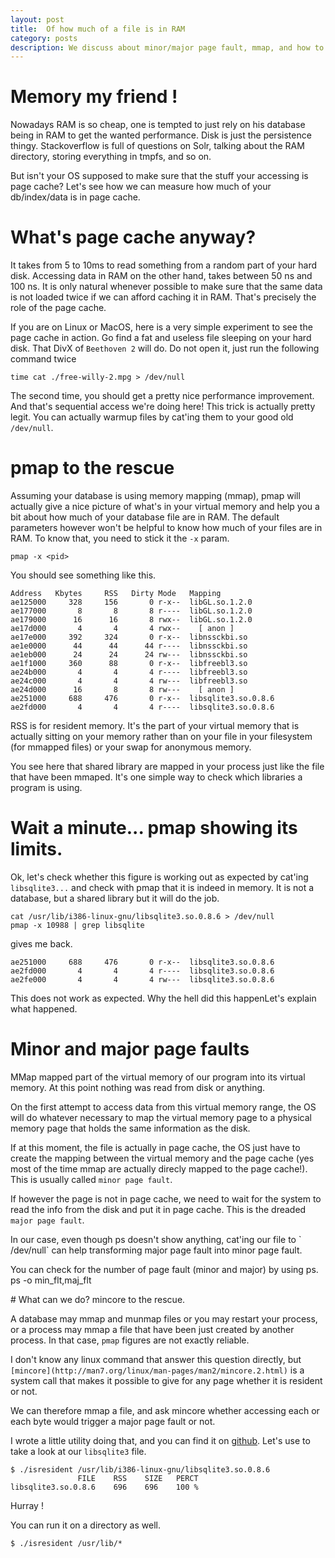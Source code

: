 ```yaml
---
layout: post
title:  Of how much of a file is in RAM
category: posts
description: We discuss about minor/major page fault, mmap, and how to measure how much of a file is in page cache.
---
```


# Memory my friend !

Nowadays RAM is so cheap, one is tempted to just rely on his database being
in RAM to get the wanted performance. Disk is just the persistence thingy.
Stackoverflow is full of questions on Solr, talking about the RAM directory, storing everything in tmpfs, and so on.

But isn't your OS supposed to make sure that the stuff your accessing is page cache? Let's see how we can measure how much of your db/index/data is in page cache.


# What's page cache anyway?

It takes from 5 to 10ms to read something from a random part of your hard disk. Accessing data in RAM on the other hand, takes between 50 ns and 100 ns. It is only natural whenever possible to make sure that the same data is not loaded twice if we can afford caching it in RAM. That's precisely the role of the page cache. 

If you are on Linux or MacOS, here is a very simple experiment to see the page cache in action. Go find a fat and useless file sleeping on your hard disk. That DivX of `Beethoven 2` will do. Do not open it, just 
run the following command twice

	time cat ./free-willy-2.mpg > /dev/null


The second time, you should get a pretty nice performance improvement. And that's sequential access we're doing here! This trick is actually pretty legit. You can actually warmup files by cat'ing them to your good old `/dev/null`.

# pmap to the rescue

Assuming your database is using memory mapping (mmap), pmap will actually give a nice picture
of what's in your virtual memory and help you a bit about how much of your database file are in RAM. The default parameters however won't be helpful to know how much of your files are in RAM. To know that, you need to stick it the `-x` param.

	pmap -x <pid>


You should see something like this.

	Address   Kbytes     RSS   Dirty Mode   Mapping
	ae125000     328     156       0 r-x--  libGL.so.1.2.0
	ae177000       8       8       8 r----  libGL.so.1.2.0
	ae179000      16      16       8 rwx--  libGL.so.1.2.0
	ae17d000       4       4       4 rwx--    [ anon ]
	ae17e000     392     324       0 r-x--  libnssckbi.so
	ae1e0000      44      44      44 r----  libnssckbi.so
	ae1eb000      24      24      24 rw---  libnssckbi.so
	ae1f1000     360      88       0 r-x--  libfreebl3.so
	ae24b000       4       4       4 r----  libfreebl3.so
	ae24c000       4       4       4 rw---  libfreebl3.so
	ae24d000      16       8       8 rw---    [ anon ]
	ae251000     688     476       0 r-x--  libsqlite3.so.0.8.6
	ae2fd000       4       4       4 r----  libsqlite3.so.0.8.6

RSS is for resident memory. It's the part of your virtual memory
that is actually sitting on your memory rather than on your file in your 
filesystem (for mmapped files) or your swap for anonymous memory.

You see here that shared library are mapped in your process just like the file that have been mmaped. It's one simple way to check which libraries a program is using.



# Wait a minute... pmap showing its limits.

Ok, let's check whether this figure is working out as expected
by cat'ing `libsqlite3...` and check with pmap that it is indeed in memory.
It is not a database, but a shared library but it will do the job.

	cat /usr/lib/i386-linux-gnu/libsqlite3.so.0.8.6 > /dev/null
	pmap -x 10988 | grep libsqlite

gives me back. 

	ae251000     688     476       0 r-x--  libsqlite3.so.0.8.6
	ae2fd000       4       4       4 r----  libsqlite3.so.0.8.6
	ae2fe000       4       4       4 rw---  libsqlite3.so.0.8.6


This does not work as expected. Why the hell did this happenLet's explain what happened.


# Minor and major page faults

MMap mapped part of the virtual memory of our program into its virtual memory. At this point nothing was read from disk or anything.

On the first attempt to access data from this virtual memory range, the OS will do whatever necessary to map the virtual memory page to a physical memory page that holds the same information as the disk. 

If at this moment, the file is actually in page cache, the OS just have to create the mapping between the virtual memory and the page cache (yes most of the time mmap are actually direcly mapped to the page cache!). This is usually called `minor page fault`.

If however the page is not in page cache, we need to wait for the system to read the info from the disk and put it in page cache. This is the dreaded `major page fault`.

In our case, even though ps doesn't show anything, cat'ing our file to ̀
/dev/null` can help transforming major page fault into minor page fault.

You can check for the number of page fault (minor and major) by using ps.
	ps -o min_flt,maj_flt <PID>




# What can we do? mincore to the rescue.

A database may mmap and munmap files or you may restart your process, or a process may mmap a file that have been just created by another process. In that case, `pmap` figures are not exactly reliable.

I don't know any linux command that answer this question directly, but `[mincore](http://man7.org/linux/man-pages/man2/mincore.2.html)` is a system call that makes it possible to give for any page whether it is resident or not.

We can therefore mmap a file, and ask mincore whether accessing each or each byte would trigger a major page fault or not.

I wrote a little utility doing that, and you can find it on [github](https://github.com/poulejapon/isresident).
Let's use to take a look at our `libsqlite3` file.

	$ ./isresident /usr/lib/i386-linux-gnu/libsqlite3.so.0.8.6
                   FILE    RSS    SIZE   PERCT	
	libsqlite3.so.0.8.6    696    696    100 %

Hurray !

You can run it on a directory as well.

	$ ./isresident /usr/lib/*	
